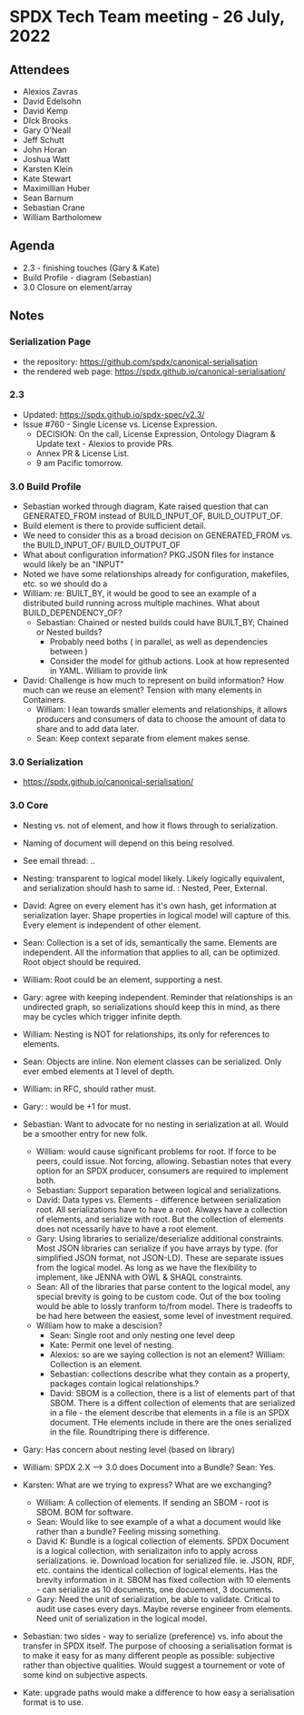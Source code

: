 # SPDX Tech Team meeting - 26 July, 2022

## Attendees
* Alexios Zavras
* David Edelsohn
* David Kemp
* DIck Brooks
* Gary O'Neall
* Jeff Schutt
* John Horan
* Joshua Watt
* Karsten Klein
* Kate Stewart
* Maximillian Huber
* Sean Barnum
* Sebastian Crane
* William Bartholomew

## Agenda
* 2.3 - finishing touches (Gary & Kate)
* Build Profile - diagram (Sebastian)
* 3.0 Closure on element/array

## Notes

### Serialization Page
- the repository: https://github.com/spdx/canonical-serialisation
- the rendered web page: https://spdx.github.io/canonical-serialisation/

### 2.3
* Updated: https://spdx.github.io/spdx-spec/v2.3/
* Issue #760 - Single License vs. License Expression.
  * DECISION:  On the call, License Expression,  Ontology Diagram & Update text - Alexios to provide PRs.
  * Annex PR & License List. 
  * 9 am Pacific tomorrow.

### 3.0 Build Profile
 * Sebastian worked through diagram,  Kate raised question that can GENERATED_FROM instead of BUILD_INPUT_OF, BUILD_OUTPUT_OF.
  * Build element is there to provide sufficient detail.   
  * We need to consider this as a broad decision on GENERATED_FROM vs. the BUILD_INPUT_OF/ BUILD_OUTPUT_OF
  * What about configuration information?   PKG.JSON files for instance would likely be an "INPUT"
  * Noted we have some relationships already for configuration, makefiles, etc.  so we should do a 
  * William: re: BUILT_BY, it would be good to see an example of a distributed build running across multiple machines.   What about BUILD_DEPENDENCY_OF? 
    * Sebastian: Chained or nested builds could have BUILT_BY;   Chained or Nested builds?   
       * Probably need boths ( in parallel, as well as dependencies between )
       * Consider the model for github actions.  Look at how represented in YAML.  William to provide link
   * David: Challenge is how much to represent on build information?  How much can we reuse an element?  Tension with many elements in Containers. 
     * William: I lean towards smaller elements and relationships, it allows producers and consumers of data to choose the amount of data to share and to add data later.
     * Sean:  Keep context separate from element makes sense.

### 3.0 Serialization
* https://spdx.github.io/canonical-serialisation/

### 3.0 Core
* Nesting vs. not of element, and how it flows through to serialization.
* Naming of document will depend on this being resolved.
* See email thread: ..
* Nesting:  transparent to logical model likely.  Likely logically equivalent, and serialization should hash to same id. :  Nested, Peer, External.
* David: Agree on every element has it's own hash, get information at serialization layer.  Shape properties in logical model will capture of this.   Every element is independent of other element.  
* Sean: Collection is a set of ids, semantically the same.   Elements are independent.   All the information that applies to all, can be optimized.    Root object should be required.
* William:  Root could be an element, supporting a nest. 
* Gary: agree with keeping independent.   Reminder that relationships is an undirected graph, so serializations should keep this in mind, as there may be cycles which trigger infinite depth.
* William: Nesting is NOT for relationships, its only for references to elements. 
* Sean:  Objects are inline.   Non element classes can be serialized. Only ever embed elements at 1 level of depth.  
* William:  in RFC,  should rather must.   
* Gary: : would be +1 for must.
* Sebastian: Want to advocate for no nesting in serialization at all.   Would be a smoother entry for new folk. 
   * William:  would cause significant problems for root.   If force to be peers, could issue.  Not forcing, allowing. Sebastian notes that every option for an SPDX producer, consumers are required to implement both.
   * Sebastian: Support separation between logical and serializations.
   * David:  Data types vs. Elements - difference between serialization root.  All serializations have to have a root.  Always have a collection of elements, and serialize with root.  But the collection of elements does not ncessarily have to have a root element. 
   * Gary: Using libraries to serialize/deserialize additional constraints.  Most JSON libraries can serialize if you have arrays by type.  (for simplified JSON format, not JSON-LD).   These are separate issues from the logical model.  As long as we have the flexibility to implement,  like JENNA with OWL & SHAQL constraints.   
   * Sean: All of the libraries that parse content to the logical model, any special brevity is going to be custom code.  Out of the box tooling would be able to lossly tranform to/from model.   There is tradeoffs to be had here between the easiest, some level of investment required. 
   * William how to make a descision?
     * Sean: Single root and only nesting one level deep
     * Kate: Permit one level of nesting.
     * Alexios: so are we saying collection is not an element?  William:  Collection is an element.
     * Sebastian: collections describe what they contain as a property, packages contain logical relationships.? 
     * David:  SBOM is a collection, there is a list of elements part of that SBOM.   There is a diffent collection of elements that are serialized in a file - the element describe that elements in a file is an SPDX document.  THe elements include in there are the ones serialized in the file.   Roundtriping there is difference.   

* Gary: Has concern about nesting level (based on library)
* William:  SPDX 2.X --> 3.0 does Document into a Bundle?   Sean: Yes. 
* Karsten: What are we trying to express?  What are we exchanging?  
   * William:  A collection of elements. If sending an SBOM - root is SBOM.  BOM for software.
   * Sean: Would like to see example of a what a document would like rather than a bundle?   Feeling missing something. 
  * David K:  Bundle is a logical collection of elements.  SPDX Document is a logical collection, with serializaiton info to apply across serializations.   ie. Download location for serialized file.   ie. JSON, RDF, etc. contains the identical collection of logical elements.   Has the brevity information in it.   SBOM has fixed collection with 10 elements - can serialize as 10 documents, one docuement, 3 documents.
  * Gary:  Need the unit of serialization, be able to validate.  Critical to audit use cases every days.  Maybe reverse engineer from elements.   Need unit of serialization in the logical model. 
* Sebastian: two sides - way to serialize (preference) vs. info about the transfer in SPDX itself. The purpose of choosing a serialisation format is to make it easy for as many different people as possible: subjective rather than objective qualities. Would suggest a tournement or vote of some kind on subjective aspects.
* Kate: upgrade paths would make a difference to how easy a serialisation format is to use.

